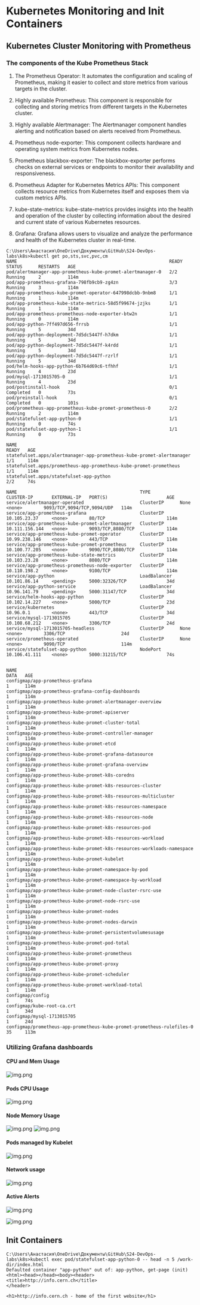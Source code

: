 # Kubernetes Monitoring and Init Containers

## Kubernetes Cluster Monitoring with Prometheus

### The components of the Kube Prometheus Stack

1. The Prometheus Operator: It automates the configuration and scaling of Prometheus, making it easier to collect and store metrics from various targets in the cluster.

2. Highly available Prometheus: This component is responsible for collecting and storing metrics from different targets in the Kubernetes cluster. 

3. Highly available Alertmanager: The Alertmanager component handles alerting and notification based on alerts received from Prometheus. 

4. Prometheus node-exporter: This component collects hardware and operating system metrics from Kubernetes nodes. 

5. Prometheus blackbox-exporter: The blackbox-exporter performs checks on external services or endpoints to monitor their availability and responsiveness.

6. Prometheus Adapter for Kubernetes Metrics APIs: This component collects resource metrics from Kubernetes itself and exposes them via custom metrics APIs.

7. kube-state-metrics: kube-state-metrics provides insights into the health and operation of the cluster by collecting information about the desired and current state of various Kubernetes resources.

8. Grafana: Grafana allows users to visualize and analyze the performance and health of the Kubernetes cluster in real-time.

```
C:\Users\Анастасия\OneDrive\Документы\GitHub\S24-DevOps-labs\k8s>kubectl get po,sts,svc,pvc,cm
NAME                                                         READY   STATUS      RESTARTS   AGE
pod/alertmanager-app-prometheus-kube-promet-alertmanager-0   2/2     Running     2          114m
pod/app-prometheus-grafana-798fb9cb9-zg4zn                   3/3     Running     3          114m
pod/app-prometheus-kube-promet-operator-647998dcbb-9nbm8     1/1     Running     1          114m
pod/app-prometheus-kube-state-metrics-58d5f99674-jzjks       1/1     Running     1          114m
pod/app-prometheus-prometheus-node-exporter-btw2n            1/1     Running     0          114m
pod/app-python-7ff497d656-frrsb                              1/1     Running     5          34d
pod/app-python-deployment-7d5dc5447f-h7dkm                   1/1     Running     5          34d
pod/app-python-deployment-7d5dc5447f-k4rdd                   1/1     Running     5          34d
pod/app-python-deployment-7d5dc5447f-rzrlf                   1/1     Running     5          34d
pod/helm-hooks-app-python-6b764d69c6-tfhhf                   1/1     Running     4          23d
pod/mysql-1713015705-0                                       1/1     Running     4          23d
pod/postinstall-hook                                         0/1     Completed   0          73s
pod/preinstall-hook                                          0/1     Completed   0          101s
pod/prometheus-app-prometheus-kube-promet-prometheus-0       2/2     Running     2          114m
pod/statefulset-app-python-0                                 1/1     Running     0          74s
pod/statefulset-app-python-1                                 1/1     Running     0          73s

NAME                                                                    READY   AGE
statefulset.apps/alertmanager-app-prometheus-kube-promet-alertmanager   1/1     114m
statefulset.apps/prometheus-app-prometheus-kube-promet-prometheus       1/1     114m
statefulset.apps/statefulset-app-python                                 2/2     74s

NAME                                              TYPE           CLUSTER-IP       EXTERNAL-IP   PORT(S)                      AGE
service/alertmanager-operated                     ClusterIP      None             <none>        9093/TCP,9094/TCP,9094/UDP   114m
service/app-prometheus-grafana                    ClusterIP      10.105.23.37     <none>        80/TCP                       114m
service/app-prometheus-kube-promet-alertmanager   ClusterIP      10.111.156.144   <none>        9093/TCP,8080/TCP            114m
service/app-prometheus-kube-promet-operator       ClusterIP      10.99.238.146    <none>        443/TCP                      114m
service/app-prometheus-kube-promet-prometheus     ClusterIP      10.100.77.205    <none>        9090/TCP,8080/TCP            114m
service/app-prometheus-kube-state-metrics         ClusterIP      10.103.23.28     <none>        8080/TCP                     114m
service/app-prometheus-prometheus-node-exporter   ClusterIP      10.110.198.2     <none>        9100/TCP                     114m
service/app-python                                LoadBalancer   10.101.86.14     <pending>     5000:32326/TCP               34d
service/app-python-service                        LoadBalancer   10.96.141.79     <pending>     5000:31147/TCP               34d
service/helm-hooks-app-python                     ClusterIP      10.102.14.227    <none>        5000/TCP                     23d
service/kubernetes                                ClusterIP      10.96.0.1        <none>        443/TCP                      34d
service/mysql-1713015705                          ClusterIP      10.108.68.212    <none>        3306/TCP                     24d
service/mysql-1713015705-headless                 ClusterIP      None             <none>        3306/TCP                     24d
service/prometheus-operated                       ClusterIP      None             <none>        9090/TCP                     114m
service/statefulset-app-python                    NodePort       10.106.41.111    <none>        5000:31215/TCP               74s


NAME                                                                     DATA   AGE
configmap/app-prometheus-grafana                                         1      114m
configmap/app-prometheus-grafana-config-dashboards                       1      114m
configmap/app-prometheus-kube-promet-alertmanager-overview               1      114m
configmap/app-prometheus-kube-promet-apiserver                           1      114m
configmap/app-prometheus-kube-promet-cluster-total                       1      114m
configmap/app-prometheus-kube-promet-controller-manager                  1      114m
configmap/app-prometheus-kube-promet-etcd                                1      114m
configmap/app-prometheus-kube-promet-grafana-datasource                  1      114m
configmap/app-prometheus-kube-promet-grafana-overview                    1      114m
configmap/app-prometheus-kube-promet-k8s-coredns                         1      114m
configmap/app-prometheus-kube-promet-k8s-resources-cluster               1      114m
configmap/app-prometheus-kube-promet-k8s-resources-multicluster          1      114m
configmap/app-prometheus-kube-promet-k8s-resources-namespace             1      114m
configmap/app-prometheus-kube-promet-k8s-resources-node                  1      114m
configmap/app-prometheus-kube-promet-k8s-resources-pod                   1      114m
configmap/app-prometheus-kube-promet-k8s-resources-workload              1      114m
configmap/app-prometheus-kube-promet-k8s-resources-workloads-namespace   1      114m
configmap/app-prometheus-kube-promet-kubelet                             1      114m
configmap/app-prometheus-kube-promet-namespace-by-pod                    1      114m
configmap/app-prometheus-kube-promet-namespace-by-workload               1      114m
configmap/app-prometheus-kube-promet-node-cluster-rsrc-use               1      114m
configmap/app-prometheus-kube-promet-node-rsrc-use                       1      114m
configmap/app-prometheus-kube-promet-nodes                               1      114m
configmap/app-prometheus-kube-promet-nodes-darwin                        1      114m
configmap/app-prometheus-kube-promet-persistentvolumesusage              1      114m
configmap/app-prometheus-kube-promet-pod-total                           1      114m
configmap/app-prometheus-kube-promet-prometheus                          1      114m
configmap/app-prometheus-kube-promet-proxy                               1      114m
configmap/app-prometheus-kube-promet-scheduler                           1      114m
configmap/app-prometheus-kube-promet-workload-total                      1      114m
configmap/config                                                         1      74s
configmap/kube-root-ca.crt                                               1      34d
configmap/mysql-1713015705                                               1      24d
configmap/prometheus-app-prometheus-kube-promet-prometheus-rulefiles-0   35     113m
```

### Utilizing Grafana dashboards

#### CPU and Mem Usage

![img.png](./screenshots/24.png)

#### Pods CPU Usage

![img.png](./screenshots/25.png)

#### Node Memory Usage

![img.png](./screenshots/26.png)
![img.png](./screenshots/27.png)

#### Pods managed by Kubelet

![img.png](./screenshots/28.png)

#### Network usage

![img.png](./screenshots/29.png)

#### Active Alerts

![img.png](./screenshots/30.png)

![img.png](./screenshots/31.png)


## Init Containers

```
C:\Users\Анастасия\OneDrive\Документы\GitHub\S24-DevOps-labs\k8s>kubectl exec pod/statefulset-app-python-0 -- head -n 5 /work-dir/index.html
Defaulted container "app-python" out of: app-python, get-page (init)
<html><head></head><body><header>
<title>http://info.cern.ch</title>
</header>

<h1>http://info.cern.ch - home of the first website</h1>
```